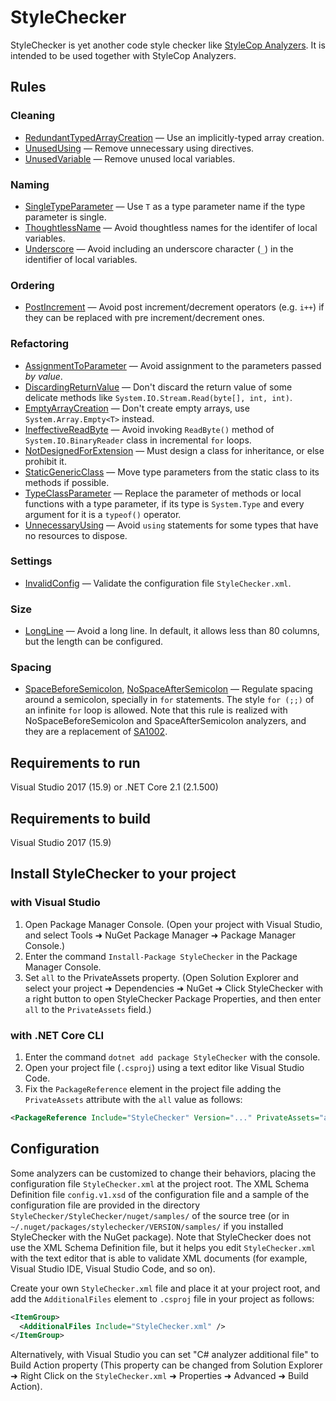 # StyleChecker

StyleChecker is yet another code style checker like
[StyleCop Analyzers][stylecopanalyzers].
It is intended to be used together with StyleCop Analyzers.

## Rules

### Cleaning

- [RedundantTypedArrayCreation](doc/rules/RedundantTypedArrayCreation.md)
  &mdash; Use an implicitly-typed array creation.
- [UnusedUsing](doc/rules/UnusedUsing.md) &mdash;
  Remove unnecessary using directives.
- [UnusedVariable](doc/rules/UnusedVariable.md) &mdash;
  Remove unused local variables.

### Naming

- [SingleTypeParameter](doc/rules/SingleTypeParameter.md) &mdash;
  Use `T` as a type parameter name if the type parameter is single.
- [ThoughtlessName](doc/rules/ThoughtlessName.md) &mdash;
  Avoid thoughtless names for the identifer of local variables.
- [Underscore](doc/rules/Underscore.md) &mdash;
  Avoid including an underscore character (`_`) in the identifier of local
  variables.

### Ordering

- [PostIncrement](doc/rules/PostIncrement.md) &mdash;
  Avoid post increment/decrement operators (e.g. `i++`) if they can be
  replaced with pre increment/decrement ones.

### Refactoring

- [AssignmentToParameter](doc/rules/AssignmentToParameter.md) &mdash;
  Avoid assignment to the parameters passed _by value_.
- [DiscardingReturnValue](doc/rules/DiscardingReturnValue.md) &mdash;
  Don't discard the return value of some delicate methods like
  `System.IO.Stream.Read(byte[], int, int)`.
- [EmptyArrayCreation](doc/rules/EmptyArrayCreation.md) &mdash;
  Don't create empty arrays, use `System.Array.Empty<T>` instead.
- [IneffectiveReadByte](doc/rules/IneffectiveReadByte.md) &mdash;
  Avoid invoking `ReadByte()` method of `System.IO.BinaryReader` class
  in incremental `for` loops.
- [NotDesignedForExtension](doc/rules/NotDesignedForExtension.md) &mdash;
  Must design a class for inheritance, or else prohibit it.
- [StaticGenericClass](doc/rules/StaticGenericClass.md) &mdash;
  Move type parameters from the static class to its methods if possible.
- [TypeClassParameter](doc/rules/TypeClassParameter.md) &mdash;
  Replace the parameter of methods or local functions with a type parameter,
  if its type is `System.Type` and every argument for it is a `typeof()`
  operator.
- [UnnecessaryUsing](doc/rules/UnnecessaryUsing.md) &mdash;
  Avoid `using` statements for some types that have no resources to dispose.

### Settings

- [InvalidConfig](doc/rules/InvalidConfig.md) &mdash;
  Validate the configuration file `StyleChecker.xml`.

### Size

- [LongLine](doc/rules/LongLine.md) &mdash;
  Avoid a long line. In default, it allows less than 80 columns,
  but the length can be configured.

### Spacing

- [SpaceBeforeSemicolon](doc/rules/SpaceBeforeSemicolon.md),
  [NoSpaceAfterSemicolon](doc/rules/NoSpaceAfterSemicolon.md) &mdash;
  Regulate spacing around a semicolon, specially in `for` statements.
  The style `for (;;)` of an infinite `for` loop is allowed.
  Note that this rule is realized with NoSpaceBeforeSemicolon and
  SpaceAfterSemicolon analyzers, and they are a replacement of
  [SA1002][sa1002].

## Requirements to run

Visual Studio 2017 (15.9) or .NET Core 2.1 (2.1.500)

## Requirements to build

Visual Studio 2017 (15.9)

## Install StyleChecker to your project

### with Visual Studio

1. Open Package Manager Console. (Open your project with Visual Studio, and
   select Tools
   &#x279c; NuGet Package Manager
   &#x279c; Package Manager Console.)
2. Enter the command `Install-Package StyleChecker` in the Package Manager
   Console.
3. Set `all` to the PrivateAssets property. (Open Solution Explorer
   and select your project
   &#x279c; Dependencies
   &#x279c; NuGet
   &#x279c; Click StyleChecker with a right button to open StyleChecker
   Package Properties, and then enter `all` to the `PrivateAssets` field.)

### with .NET Core CLI

1. Enter the command `dotnet add package StyleChecker` with the console.
2. Open your project file (`.csproj`) using a text editor like Visual Studio
   Code.
3. Fix the `PackageReference` element in the project file adding the
   `PrivateAssets` attribute with the `all` value as follows:

```xml
<PackageReference Include="StyleChecker" Version="..." PrivateAssets="all" />
```

## Configuration

Some analyzers can be customized to change their behaviors,
placing the configuration file `StyleChecker.xml` at the project root.
The XML Schema Definition file `config.v1.xsd` of the configuration file
and a sample of the configuration file are provided in the directory
`StyleChecker/StyleChecker/nuget/samples/` of the source tree
(or in `~/.nuget/packages/stylechecker/VERSION/samples/`
if you installed StyleChecker with the NuGet package). Note that
StyleChecker does not use the XML Schema Definition file,
but it helps you edit `StyleChecker.xml` with the text editor
that is able to validate XML documents (for example, Visual Studio IDE,
Visual Studio Code, and so on).

Create your own `StyleChecker.xml` file and place it at your project root,
and add the `AdditionalFiles` element to `.csproj` file in your project
as follows:

```xml
<ItemGroup>
  <AdditionalFiles Include="StyleChecker.xml" />
</ItemGroup>
```

Alternatively, with Visual Studio you can set "C# analyzer additional file"
to Build Action property (This property can be changed from
Solution Explorer
&#x279c; Right Click on the `StyleChecker.xml`
&#x279c; Properties
&#x279c; Advanced
&#x279c; Build Action).

[stylecopanalyzers]:
  https://github.com/DotNetAnalyzers/StyleCopAnalyzers
[sa1002]:
  https://github.com/DotNetAnalyzers/StyleCopAnalyzers/blob/master/documentation/SA1002.md
